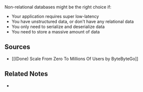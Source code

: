 Non-relational databases might be the right choice if:
- Your application requires super low-latency
- You have unstructured data, or don't have any relational data
- You only need to serialize and deserialize data
- You need to store a massive amount of data

## Sources
- [[(Done) Scale From Zero To Millions Of Users by ByteByteGo]]

## Related Notes
- 